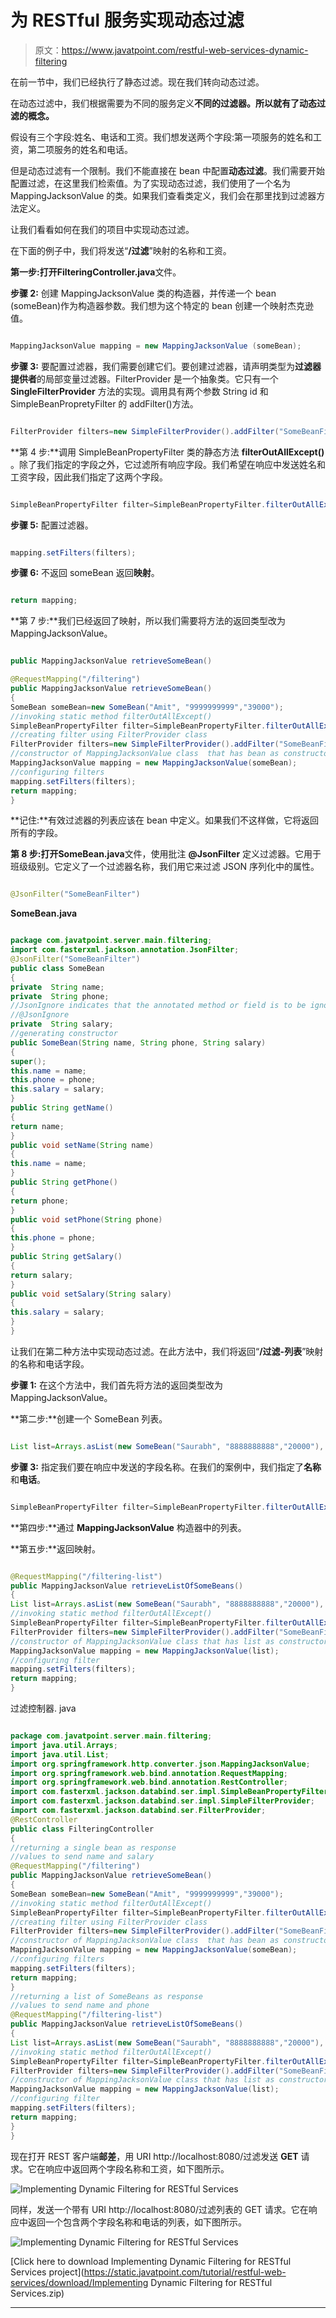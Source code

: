 # 为 RESTful 服务实现动态过滤

> 原文：<https://www.javatpoint.com/restful-web-services-dynamic-filtering>

在前一节中，我们已经执行了静态过滤。现在我们转向动态过滤。

在动态过滤中，我们根据需要为不同的服务定义**不同的过滤器。所以就有了动态过滤的概念。**

假设有三个字段:姓名、电话和工资。我们想发送两个字段:第一项服务的姓名和工资，第二项服务的姓名和电话。

但是动态过滤有一个限制。我们不能直接在 bean 中配置**动态过滤**。我们需要开始配置过滤，在这里我们检索值。为了实现动态过滤，我们使用了一个名为 MappingJacksonValue 的类。如果我们查看类定义，我们会在那里找到过滤器方法定义。

让我们看看如何在我们的项目中实现动态过滤。

在下面的例子中，我们将发送“**/过滤**”映射的名称和工资。

**第一步:**打开**FilteringController.java**文件。

**步骤 2:** 创建 MappingJacksonValue 类的构造器，并传递一个 bean (someBean)作为构造器参数。我们想为这个特定的 bean 创建一个映射杰克逊值。

```java

MappingJacksonValue mapping = new MappingJacksonValue (someBean);

```

**步骤 3:** 要配置过滤器，我们需要创建它们。要创建过滤器，请声明类型为**过滤器提供者**的局部变量过滤器。FilterProvider 是一个抽象类。它只有一个 **SingleFilterProvider** 方法的实现。调用具有两个参数 String id 和 SimpleBeanPropretyFilter 的 addFilter()方法。

```java

FilterProvider filters=new SimpleFilterProvider().addFilter("SomeBeanFilter", filter);

```

**第 4 步:**调用 SimpleBeanPropertyFilter 类的静态方法 **filterOutAllExcept()** 。除了我们指定的字段之外，它过滤所有响应字段。我们希望在响应中发送姓名和工资字段，因此我们指定了这两个字段。

```java

SimpleBeanPropertyFilter filter=SimpleBeanPropertyFilter.filterOutAllExcept("name", "salary");

```

**步骤 5:** 配置过滤器。

```java

mapping.setFilters(filters);

```

**步骤 6:** 不返回 someBean 返回**映射**。

```java

return mapping;

```

**第 7 步:**我们已经返回了映射，所以我们需要将方法的返回类型改为 MappingJacksonValue。

```java

public MappingJacksonValue retrieveSomeBean()

@RequestMapping("/filtering")
public MappingJacksonValue retrieveSomeBean()
{
SomeBean someBean=new SomeBean("Amit", "9999999999","39000");
//invoking static method filterOutAllExcept()
SimpleBeanPropertyFilter filter=SimpleBeanPropertyFilter.filterOutAllExcept("name", "salary");
//creating filter using FilterProvider class
FilterProvider filters=new SimpleFilterProvider().addFilter("SomeBeanFilter",filter);
//constructor of MappingJacksonValue class  that has bean as constructor argument
MappingJacksonValue mapping = new MappingJacksonValue(someBean);
//configuring filters
mapping.setFilters(filters);
return mapping;
}

```

**记住:**有效过滤器的列表应该在 bean 中定义。如果我们不这样做，它将返回所有的字段。

**第 8 步:**打开**SomeBean.java**文件，使用批注 **@JsonFilter** 定义过滤器。它用于班级级别。它定义了一个过滤器名称，我们用它来过滤 JSON 序列化中的属性。

```java

@JsonFilter("SomeBeanFilter")

```

**SomeBean.java**

```java

package com.javatpoint.server.main.filtering;
import com.fasterxml.jackson.annotation.JsonFilter;
@JsonFilter("SomeBeanFilter")
public class SomeBean 
{
private  String name;
private  String phone;
//JsonIgnore indicates that the annotated method or field is to be ignored
//@JsonIgnore
private  String salary;
//generating constructor
public SomeBean(String name, String phone, String salary) 
{
super();	
this.name = name;
this.phone = phone;
this.salary = salary;
}
public String getName() 
{
return name;
}
public void setName(String name) 
{
this.name = name;
}
public String getPhone() 
{
return phone;
}
public void setPhone(String phone) 
{
this.phone = phone;
}
public String getSalary() 
{
return salary;
}
public void setSalary(String salary) 
{
this.salary = salary;
}
}

```

让我们在第二种方法中实现动态过滤。在此方法中，我们将返回“**/过滤-列表**”映射的名称和电话字段。

**步骤 1:** 在这个方法中，我们首先将方法的返回类型改为 MappingJacksonValue。

**第二步:**创建一个 SomeBean 列表。

```java

List list=Arrays.asList(new SomeBean("Saurabh", "8888888888","20000"), new SomeBean("Devesh", "1111111111","34000")); 
```

**步骤 3:** 指定我们要在响应中发送的字段名称。在我们的案例中，我们指定了**名称**和**电话**。

```java

SimpleBeanPropertyFilter filter=SimpleBeanPropertyFilter.filterOutAllExcept("name", "phone");

```

**第四步:**通过 **MappingJacksonValue** 构造器中的列表。

**第五步:**返回映射。

```java

@RequestMapping("/filtering-list")
public MappingJacksonValue retrieveListOfSomeBeans()
{
List list=Arrays.asList(new SomeBean("Saurabh", "8888888888","20000"), new SomeBean("Devesh", "1111111111","34000"));
//invoking static method filterOutAllExcept()
SimpleBeanPropertyFilter filter=SimpleBeanPropertyFilter.filterOutAllExcept("name", "phone");
FilterProvider filters=new SimpleFilterProvider().addFilter("SomeBeanFilter",filter);
//constructor of MappingJacksonValue class that has list as constructor argument
MappingJacksonValue mapping = new MappingJacksonValue(list);
//configuring filter
mapping.setFilters(filters);
return mapping;
} 
```

过滤控制器. java

```java

package com.javatpoint.server.main.filtering;
import java.util.Arrays;
import java.util.List;
import org.springframework.http.converter.json.MappingJacksonValue;
import org.springframework.web.bind.annotation.RequestMapping;
import org.springframework.web.bind.annotation.RestController;
import com.fasterxml.jackson.databind.ser.impl.SimpleBeanPropertyFilter;
import com.fasterxml.jackson.databind.ser.impl.SimpleFilterProvider;
import com.fasterxml.jackson.databind.ser.FilterProvider;
@RestController
public class FilteringController 
{
//returning a single bean as response
//values to send name and salary															
@RequestMapping("/filtering")
public MappingJacksonValue retrieveSomeBean()
{
SomeBean someBean=new SomeBean("Amit", "9999999999","39000");
//invoking static method filterOutAllExcept()
SimpleBeanPropertyFilter filter=SimpleBeanPropertyFilter.filterOutAllExcept("name", "salary");
//creating filter using FilterProvider class
FilterProvider filters=new SimpleFilterProvider().addFilter("SomeBeanFilter",filter);
//constructor of MappingJacksonValue class  that has bean as constructor argument
MappingJacksonValue mapping = new MappingJacksonValue(someBean);
//configuring filters
mapping.setFilters(filters);
return mapping;
}
//returning a list of SomeBeans as response
//values to send name and phone
@RequestMapping("/filtering-list")
public MappingJacksonValue retrieveListOfSomeBeans()
{
List list=Arrays.asList(new SomeBean("Saurabh", "8888888888","20000"), new SomeBean("Devesh", "1111111111","34000"));
//invoking static method filterOutAllExcept()
SimpleBeanPropertyFilter filter=SimpleBeanPropertyFilter.filterOutAllExcept("name", "phone");
FilterProvider filters=new SimpleFilterProvider().addFilter("SomeBeanFilter",filter);
//constructor of MappingJacksonValue class that has list as constructor argument
MappingJacksonValue mapping = new MappingJacksonValue(list);
//configuring filter
mapping.setFilters(filters);
return mapping;
}
} 
```

现在打开 REST 客户端**邮差**，用 URI http://localhost:8080/过滤发送 **GET** 请求。它在响应中返回两个字段名称和工资，如下图所示。

![Implementing Dynamic Filtering for RESTful Services](../img/c58cc40f9720a11b051d66dc6b3d11cb.png)

同样，发送一个带有 URI http://localhost:8080/过滤列表的 GET 请求。它在响应中返回一个包含两个字段名称和电话的列表，如下图所示。

![Implementing Dynamic Filtering for RESTful Services](../img/67d437617aafdbd5f43d6149403ff051.png)

[Click here to download Implementing Dynamic Filtering for RESTful Services project](https://static.javatpoint.com/tutorial/restful-web-services/download/Implementing Dynamic Filtering for RESTful Services.zip)

* * *